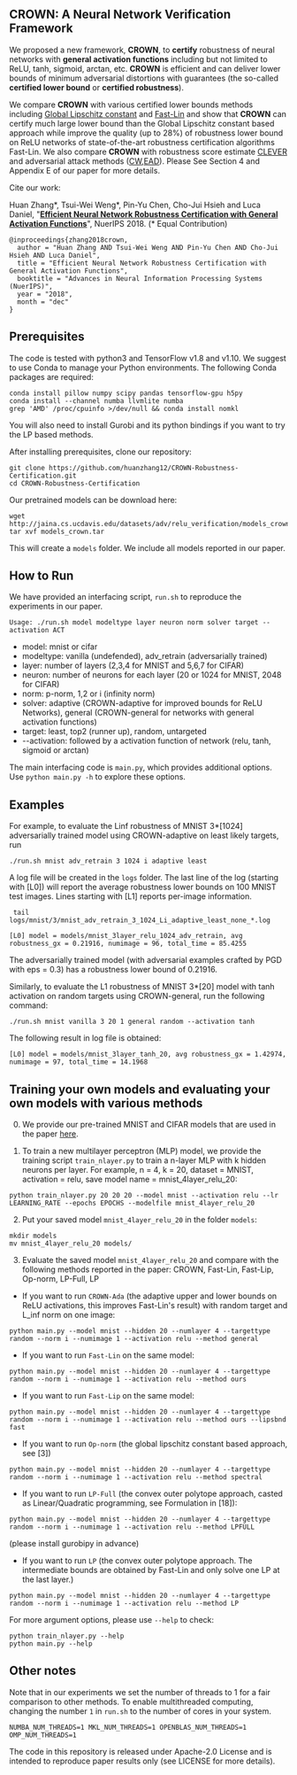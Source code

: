 
CROWN: A Neural Network Verification Framework
--------------------
We proposed a new framework, **CROWN**, to **certify** robustness of neural networks with **general activation functions** including but not limited to ReLU, tanh, sigmoid, arctan, etc. **CROWN** is efficient and can deliver lower bounds of minimum adversarial distortions with guarantees (the so-called **certified lower bound** or **certified robustness**).

We compare **CROWN** with various certified lower bounds methods including [Global Lipschitz constant](https://arxiv.org/pdf/1312.6199.pdf) and [Fast-Lin](https://github.com/huanzhang12/CertifiedReLURobustness) and show that **CROWN** can certify much large lower bound than the Global Lipschitz constant based approach while improve the quality (up to 28%) of robustness lower bound on ReLU networks of state-of-the-art robustness certification algorithms Fast-Lin. We also compare **CROWN** with robustness score estimate [CLEVER](https://github.com/huanzhang12/CLEVER) and adversarial attack methods ([CW](https://github.com/carlini/nn_robust_attacks),[EAD](https://github.com/ysharma1126/EAD_Attack)). Please See Section 4 and Appendix E of our paper for more details.  

Cite our work:

Huan Zhang\*, Tsui-Wei Weng\*, Pin-Yu Chen, Cho-Jui Hsieh and Luca Daniel, "[**Efficient Neural Network Robustness Certification with General Activation Functions**](http://arxiv.org/abs/1811.00866)", NuerIPS 2018. (\* Equal Contribution)

```
@inproceedings{zhang2018crown,
  author = "Huan Zhang AND Tsui-Wei Weng AND Pin-Yu Chen AND Cho-Jui Hsieh AND Luca Daniel",
  title = "Efficient Neural Network Robustness Certification with General Activation Functions",
  booktitle = "Advances in Neural Information Processing Systems (NuerIPS)",
  year = "2018",
  month = "dec"
}
```

Prerequisites
-----------------------

The code is tested with python3 and TensorFlow v1.8 and v1.10. We suggest to
use Conda to manage your Python environments.  The following Conda packages are
required:

```
conda install pillow numpy scipy pandas tensorflow-gpu h5py
conda install --channel numba llvmlite numba
grep 'AMD' /proc/cpuinfo >/dev/null && conda install nomkl
```

You will also need to install Gurobi and its python bindings if you want to try the LP based methods. 

After installing prerequisites, clone our repository:

```
git clone https://github.com/huanzhang12/CROWN-Robustness-Certification.git
cd CROWN-Robustness-Certification
```

Our pretrained models can be download here:

```
wget http://jaina.cs.ucdavis.edu/datasets/adv/relu_verification/models_crown.tar
tar xvf models_crown.tar
```

This will create a `models` folder. We include all models reported in our paper.

How to Run
--------------------

We have provided an interfacing script, `run.sh` to reproduce the experiments in our paper.

```
Usage: ./run.sh model modeltype layer neuron norm solver target --activation ACT
```

* model: mnist or cifar
* modeltype: vanilla (undefended), adv\_retrain (adversarially trained)
* layer: number of layers (2,3,4 for MNIST and 5,6,7 for CIFAR)
* neuron: number of neurons for each layer (20 or 1024 for MNIST, 2048 for CIFAR)
* norm: p-norm, 1,2 or i (infinity norm)
* solver: adaptive (CROWN-adaptive for improved bounds for ReLU Networks), general (CROWN-general for networks with general activation functions)
* target: least, top2 (runner up), random, untargeted
* --activation: followed by a activation function of network (relu, tanh, sigmoid or arctan)

The main interfacing code is `main.py`, which provides additional options. Use `python main.py -h` to explore these options.

Examples
----------------

For example, to evaluate the Linf robustness of MNIST 3\*[1024] adversarially trained model using CROWN-adaptive on least likely targets, run

```
./run.sh mnist adv_retrain 3 1024 i adaptive least
```

A log file will be created in the `logs` folder. The last line of the log (starting with [L0]) will report the average
robustness lower bounds on 100 MNIST test images. Lines starting with [L1] reports per-image information.

```
 tail logs/mnist/3/mnist_adv_retrain_3_1024_Li_adaptive_least_none_*.log
```

```
[L0] model = models/mnist_3layer_relu_1024_adv_retrain, avg robustness_gx = 0.21916, numimage = 96, total_time = 85.4255
```

The adversarially trained model (with adversarial examples crafted by PGD with eps = 0.3) has a robustness lower bound of 0.21916.

Similarly, to evaluate the L1 robustness of MNIST 3\*[20] model with tanh activation on random targets using CROWN-general, run the following command:

```
./run.sh mnist vanilla 3 20 1 general random --activation tanh
```

The following result in log file is obtained:

```
[L0] model = models/mnist_3layer_tanh_20, avg robustness_gx = 1.42974, numimage = 97, total_time = 14.1968
```


Training your own models and evaluating your own models with various methods
-------------------
0. We provide our pre-trained MNIST and CIFAR models that are used in the paper [here](http://jaina.cs.ucdavis.edu/datasets/adv/relu_verification/models_crown.tar). 

1. To train a new multilayer perceptron (MLP) model, we provide the training script `train_nlayer.py` to train a n-layer MLP with k hidden neurons per layer. For example, n = 4, k = 20, dataset = MNIST, activation = relu, save model name = mnist_4layer_relu_20:

```
python train_nlayer.py 20 20 20 --model mnist --activation relu --lr LEARNING_RATE --epochs EPOCHS --modelfile mnist_4layer_relu_20
```

2. Put your saved model `mnist_4layer_relu_20` in the folder `models`:

```
mkdir models
mv mnist_4layer_relu_20 models/ 
```

3. Evaluate the saved model `mnist_4layer_relu_20` and compare with the following methods reported in the paper: CROWN, Fast-Lin, Fast-Lip, Op-norm, LP-Full, LP 

* If you want to run `CROWN-Ada` (the adaptive upper and lower bounds on ReLU activations, this improves Fast-Lin's result) with random target and L_inf norm on one image:

```
python main.py --model mnist --hidden 20 --numlayer 4 --targettype random --norm i --numimage 1 --activation relu --method general 
```

* If you want to run `Fast-Lin` on the same model:
```
python main.py --model mnist --hidden 20 --numlayer 4 --targettype random --norm i --numimage 1 --activation relu --method ours
```

* If you want to run `Fast-Lip` on the same model:
```
python main.py --model mnist --hidden 20 --numlayer 4 --targettype random --norm i --numimage 1 --activation relu --method ours --lipsbnd fast
```

* If you want to run `Op-norm` (the global lipschitz constant based approach, see [3])
```
python main.py --model mnist --hidden 20 --numlayer 4 --targettype random --norm i --numimage 1 --activation relu --method spectral 
```

* If you want to run `LP-Full` (the convex outer polytope approach, casted as Linear/Quadratic programming, see Formulation in [18]): 
```
python main.py --model mnist --hidden 20 --numlayer 4 --targettype random --norm i --numimage 1 --activation relu --method LPFULL
```
(please install gurobipy in advance)

* If you want to run `LP` (the convex outer polytope approach. The intermediate bounds are obtained by Fast-Lin and only solve one LP at the last layer.)
```
python main.py --model mnist --hidden 20 --numlayer 4 --targettype random --norm i --numimage 1 --activation relu --method LP
```

For more argument options, please use `--help` to check: 
```
python train_nlayer.py --help
python main.py --help
```


Other notes
-------------------

Note that in our experiments we set the number of threads to 1 for a fair comparison to other methods.
To enable multithreaded computing, changing the number `1` in `run.sh` to the number of cores in your system.

```
NUMBA_NUM_THREADS=1 MKL_NUM_THREADS=1 OPENBLAS_NUM_THREADS=1 OMP_NUM_THREADS=1
```
The code in this repository is released under Apache-2.0 License and is intended to reproduce paper results only (see LICENSE for more details).
